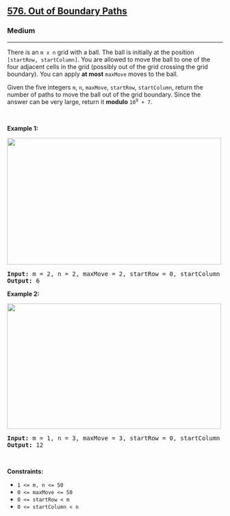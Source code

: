 <h2><a href="https://leetcode.com/problems/out-of-boundary-paths/">576. Out of Boundary Paths</a></h2><h3>Medium</h3><hr><div bis_skin_checked="1"><p>There is an <code>m x n</code> grid with a ball. The ball is initially at the position <code>[startRow, startColumn]</code>. You are allowed to move the ball to one of the four adjacent cells in the grid (possibly out of the grid crossing the grid boundary). You can apply <strong>at most</strong> <code>maxMove</code> moves to the ball.</p>

<p>Given the five integers <code>m</code>, <code>n</code>, <code>maxMove</code>, <code>startRow</code>, <code>startColumn</code>, return the number of paths to move the ball out of the grid boundary. Since the answer can be very large, return it <strong>modulo</strong> <code>10<sup>9</sup> + 7</code>.</p>

<p>&nbsp;</p>
<p><strong>Example 1:</strong></p>
<img alt="" src="https://assets.leetcode.com/uploads/2021/04/28/out_of_boundary_paths_1.png" style="width: 500px; height: 296px;">
<pre style="position: relative;"><strong>Input:</strong> m = 2, n = 2, maxMove = 2, startRow = 0, startColumn = 0
<strong>Output:</strong> 6
<div class="open_grepper_editor" title="Edit &amp; Save To Grepper" bis_skin_checked="1"></div></pre>

<p><strong>Example 2:</strong></p>
<img alt="" src="https://assets.leetcode.com/uploads/2021/04/28/out_of_boundary_paths_2.png" style="width: 500px; height: 293px;">
<pre style="position: relative;"><strong>Input:</strong> m = 1, n = 3, maxMove = 3, startRow = 0, startColumn = 1
<strong>Output:</strong> 12
<div class="open_grepper_editor" title="Edit &amp; Save To Grepper" bis_skin_checked="1"></div></pre>

<p>&nbsp;</p>
<p><strong>Constraints:</strong></p>

<ul>
	<li><code>1 &lt;= m, n &lt;= 50</code></li>
	<li><code>0 &lt;= maxMove &lt;= 50</code></li>
	<li><code>0 &lt;= startRow &lt; m</code></li>
	<li><code>0 &lt;= startColumn &lt; n</code></li>
</ul>
</div>